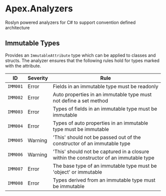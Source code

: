 # Apex.Analyzers
Roslyn powered analyzers for C# to support convention defined architecture

## Immutable Types

Provides an `ImmutableAttribute` type which can be applied to classes and structs.  The analyzer ensures that the following rules hold for types marked with the attribute.

| ID | Severity | Rule
| --- | --- | --- |
| `IMM001` | Error | Fields in an immutable type must be readonly
| `IMM002` | Error | Auto properties in an immutable type must not define a set method
| `IMM003` | Error | Types of fields in an immutable type must be immutable
| `IMM004` | Error | Types of auto properties in an immutable type must be immutable
| `IMM005` | Warning | 'This' should not be passed out of the constructor of an immutable type
| `IMM006` | Warning | 'This' should not be captured in a closure within the constructor of an immutable type
| `IMM007` | Error | The base type of an immutable type must be 'object' or immutable
| `IMM008` | Error | Types derived from an immutable type must be immutable

